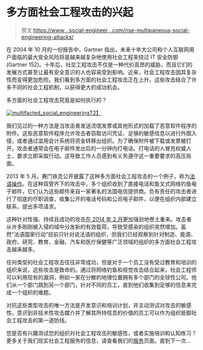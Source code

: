 # 多方面社会工程攻击的兴起

> 原文:[https://www . social-engineer . com/rise-multipaneous-social-engineering-attacks/](https://www.social-engineer.com/rise-multifaceted-social-engineering-attacks/)

在 2004 年 10 月的一份报告中，Gartner 指出，未来十年大公司和个人互联网用户面临的最大安全风险将是越来越复杂地使用社会工程来绕过 IT 安全防御(Gartner 152)。十年后，社交工程攻击不仅是一种代价高昂的威胁，而且它们的发展方式甚至让最有安全意识的人也容易受到影响。近来，社会工程攻击因其复杂性而变得更加危险。我们看到多方面的社会工程攻击正在上升。这些攻击结合了许多不同的社会工程机制，以获得更大的成功机会。

多方面的社会工程攻击究竟是如何执行的？

[![multifacted_social_engineering](../Images/32e05090f793cf4aa0268b2339c8a4f3.png)T2】](https://www.social-engineer.com/wp-content/uploads/2015/02/multifacted_social_engineering.png)

我们见过的一种方法是当攻击者发送流氓发票或其他形式的加载了恶意软件程序的附件。这些恶意软件程序允许攻击者窃取访问凭证、足够的敏感信息以进行外围入侵，或者通过滥用会计系统将资金转移出组织。为了确保附件被下载或发票被打开，攻击者通常会在电子邮件发出后的一分钟内打电话。打电话的人冒充权威人士，要求立即采取行动。这导致工作人员感到有义务遵守这一重要要求的高压局面。

2013 年 5 月，赛门铁克公开披露了这种多方面社会工程攻击的一个例子，称为[法语操作](https://www.symantec.com/connect/blogs/operation-francophoned-persistence-and-evolution-dual-pronged-social-engineering-attack)。在这种双管齐下的攻击中，多个组织收到了直接电话和鱼叉式网络钓鱼电子邮件，它们认为这些邮件来自一家著名的法国电信提供商。负有责任的攻击者进行了彻底的尽职调查，收集公开的电话号码和公司电子邮件，以便在组织内部建立联系，提出多项请求。

这种针对性强、持续且成功的攻击[在 2014 年 2 月](https://www.symantec.com/connect/blogs/operation-francophoned-persistence-and-evolution-dual-pronged-social-engineering-attack)更加强劲地卷土重来。攻击者从许多刚刚被入侵的域中分发新的有效载荷，导致受感染的组织突然增加。虽然“法语国家行动”目前只针对说法语的组织，但我们已经观察到针对制造、能源、政府、研究、教育、金融、汽车和医疗保健等广泛领域的组织的多方面社会工程攻击越来越多。

任何类型的社会工程攻击往往非常成功，但是对于一个员工没有受过教育和培训的组织来说，这些攻击是致命的。通过将网络钓鱼和视觉攻击结合起来，社会工程师可以利用现有的漏洞，例如一家在分散的地理位置拥有多个部门的全球性公司。他们从一个部门跳到另一个部门，针对不同的员工，直到他们收集到足够的信息来完成一个组织的难题。

对抗这些类型攻击的唯一方法是开发意识和培训计划，并主动测试对攻击的敏感性。意识到非技术性攻击媒介并了解其所持信息的价值的员工可以作为组织抵御社会工程攻击的第一道防线。

您是否有兴趣测试您的组织对社会工程攻击的敏感性，或者实施培训和认知练习？更多关于我们现实社会工程服务的信息，请查看我们的[服务](https://www.social-engineer.com/services/)页面。直到下一次…